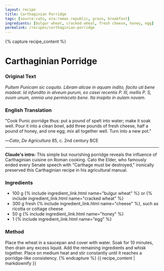 ```yaml
---
layout: recipe
title: Carthaginian Porridge
tags: [source:cato, era:roman_republic, grain, breakfast]
ingredients: [bulgur wheat, cracked wheat, fresh cheese, honey, egg]
permalink: /recipes/carthaginian-porridge
---
```


{% capture recipe_content %}
# Carthaginian Porridge

### Original Text
*Pultem Punicam sic coquito. Libram alicae in aquam indito, facito uti bene madeat. Id infundito in alveum purum, eo casei recentis P. III, mellis P. S, ovum unum, omnia una permisceto bene. Ita insipito in aulam novam.*

### English Translation
"Cook Punic porridge thus: put a pound of spelt into water; make it soak well. Pour it into a clean bowl, add three pounds of fresh cheese, half a pound of honey, and one egg; mix all together well. Turn into a new pot."

—*Cato*, *De Agricultura* 85, c. 2nd century BCE

___

**Claude's intro:** This simple but nourishing porridge reveals the influence of Carthaginian cuisine on Roman cooking. Cato the Elder, who famously ended every Senate speech with "Carthage must be destroyed," ironically preserved this Carthaginian recipe in his agricultural manual.

### Ingredients
- 100 g {% include ingredient_link.html name="bulgur wheat" %} or {% include ingredient_link.html name="cracked wheat" %}  
- 300 g fresh {% include ingredient_link.html name="cheese" %}, such as ricotta or cottage cheese  
- 50 g {% include ingredient_link.html name="honey" %}  
- 1 {% include ingredient_link.html name="egg" %}

### Method
Place the wheat in a saucepan and cover with water. Soak for 10 minutes, then drain any excess liquid. Add the remaining ingredients and whisk together. Place on medium heat and stir constantly until it reaches a porridge-like consistency.
{% endcapture %}
{{ recipe_content | markdownify }}